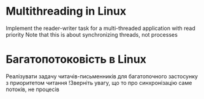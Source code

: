 # Multithreading in Linux

Implement the reader-writer task for a multi-threaded application with read priority
Note that this is about synchronizing threads, not processes

# Багатопотоковість в Linux

Реалізувати задачу читачів-письменників для багатопочного застосунку з приоритетом читання
!Зверніть увагу, що то про синхронізацію саме потоків, не процесів
